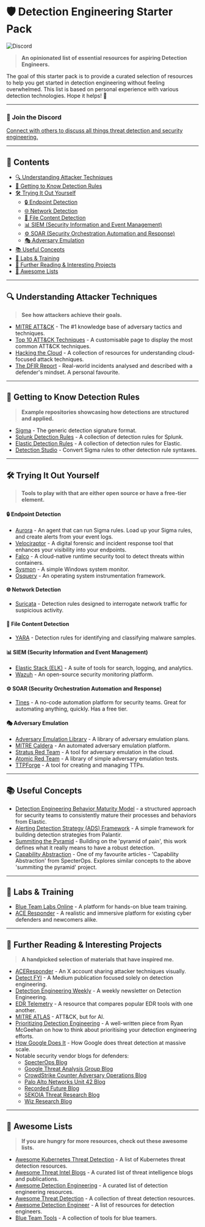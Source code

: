 # 🛡️ Detection Engineering Starter Pack

![Discord](https://img.shields.io/discord/1332993005359202345?logo=discord)

> **An opinionated list of essential resources for aspiring Detection Engineers.**

The goal of this starter pack is to provide a curated selection of resources to help you get started in detection engineering without feeling overwhelmed. This list is based on personal experience with various detection technologies. Hope it helps! 🚀

---

### 💬 **Join the Discord**

[Connect with others to discuss all things threat detection and security engineering.](https://discord.gg/HAVyDtUunu)

---

## 📖 Contents <!-- omit in toc -->

<!-- TOC -->

- [🔍 Understanding Attacker Techniques](#-understanding-attacker-techniques)
- [📜 Getting to Know Detection Rules](#-getting-to-know-detection-rules)
- [🛠️ Trying It Out Yourself](#-trying-it-out-yourself)
  - [🔒 Endpoint Detection](#-endpoint-detection)
  - [🌐 Network Detection](#-network-detection)
  - [📂 File Content Detection](#-file-content-detection)
  - [📊 SIEM (Security Information and Event Management)](#-siem-security-information-and-event-management)
  - [⚙️ SOAR (Security Orchestration Automation and Response)](#-soar-security-orchestration-automation-and-response)
  - [🎭 Adversary Emulation](#-adversary-emulation)
- [📚 Useful Concepts](#-useful-concepts)
- [🧪 Labs & Training](#-labs--training)
- [📖 Further Reading & Interesting Projects](#-further-reading--interesting-projects)
- [🌟 Awesome Lists](#-awesome-lists)
<!-- /TOC -->

---

## 🔍 Understanding Attacker Techniques

> **See how attackers achieve their goals.**

- [MITRE ATT&CK](https://attack.mitre.org/) - The #1 knowledge base of adversary tactics and techniques.
- [Top 10 ATT&CK Techniques](https://top-attack-techniques.mitre-engenuity.org/) - A customisable page to display the most common ATT&CK techniques.
- [Hacking the Cloud](https://hackingthe.cloud/) - A collection of resources for understanding cloud-focused attack techniques.
- [The DFIR Report](https://thedfirreport.com/) - Real-world incidents analysed and described with a defender's mindset. A personal favourite.

---

## 📜 Getting to Know Detection Rules

> **Example repositories showcasing how detections are structured and applied.**

- [Sigma](https://github.com/SigmaHQ/sigma) - The generic detection signature format.
- [Splunk Detection Rules](https://research.splunk.com/detections/) - A collection of detection rules for Splunk.
- [Elastic Detection Rules](https://github.com/elastic/detection-rules/tree/main/rules) - A collection of detection rules for Elastic.
- [Detection Studio](https://detection.studio/) - Convert Sigma rules to other detection rule syntaxes.

---

## 🛠️ Trying It Out Yourself

> **Tools to play with that are either open source or have a free-tier element.**

#### 🔒 Endpoint Detection

- [Aurora](https://www.nextron-systems.com/aurora/) - An agent that can run Sigma rules. Load up your Sigma rules, and create alerts from your event logs.
- [Velociraptor](https://github.com/Velocidex/velociraptor) - A digital forensic and incident response tool that enhances your visibility into your endpoints.
- [Falco](https://github.com/falcosecurity/falco) - A cloud-native runtime security tool to detect threats within containers.
- [Sysmon](https://learn.microsoft.com/en-us/sysinternals/downloads/sysmon) - A simple Windows system monitor.
- [Osquery](https://www.osquery.io/) - An operating system instrumentation framework.

#### 🌐 Network Detection

- [Suricata](https://suricata.io/) - Detection rules designed to interrogate network traffic for suspicious activity.

#### 📂 File Content Detection

- [YARA](https://github.com/virustotal/yara) - Detection rules for identifying and classifying malware samples.

#### 📊 SIEM (Security Information and Event Management)

- [Elastic Stack (ELK)](https://www.elastic.co/elastic-stack) - A suite of tools for search, logging, and analytics.
- [Wazuh](https://wazuh.com/) - An open-source security monitoring platform.

#### ⚙️ SOAR (Security Orchestration Automation and Response)

- [Tines](https://www.tines.com/) - A no-code automation platform for security teams. Great for automating anything, quickly. Has a free tier.

#### 🎭 Adversary Emulation

- [Adversary Emulation Library](https://github.com/center-for-threat-informed-defense/adversary_emulation_library) - A library of adversary emulation plans.
- [MITRE Caldera](https://github.com/mitre/caldera) - An automated adversary emulation platform.
- [Stratus Red Team](https://github.com/DataDog/stratus-red-team) - A tool for adversary emulation in the cloud.
- [Atomic Red Team](https://github.com/redcanaryco/atomic-red-team) - A library of simple adversary emulation tests.
- [TTPForge](https://github.com/facebookincubator/TTPForge) - A tool for creating and managing TTPs.

---

## 📚 Useful Concepts

- [Detection Engineering Behavior Maturity Model](https://www.elastic.co/security-labs/elastic-releases-debmm) - a structured approach for security teams to consistently mature their processes and behaviors from Elastic.
- [Alerting Detection Strategy (ADS) Framework](https://github.com/palantir/alerting-detection-strategy-framework/blob/master/ADS-Framework.md) - A simple framework for building detection strategies from Palantir.
- [Summiting the Pyramid](https://center-for-threat-informed-defense.github.io/summiting-the-pyramid/?utm_source=ctidio&utm_medium=shortlink) - Building on the 'pyramid of pain', this work defines what it really means to have a robust detection.
- [Capability Abstraction](https://posts.specterops.io/capability-abstraction-fbeaeeb26384) - One of my favourite articles - 'Capability Abstraction' from SpecterOps. Explores similar concepts to the above 'summiting the pyramid' project.

---

## 🧪 Labs & Training

- [Blue Team Labs Online](https://blueteamlabs.online/) - A platform for hands-on blue team training.
- [ACE Responder](https://www.aceresponder.com/) - A realistic and immersive platform for existing cyber defenders and newcomers alike.

---

## 📖 Further Reading & Interesting Projects

> **A handpicked selection of materials that have inspired me.**

- [ACEResponder](https://x.com/ACEResponder) - An X account sharing attacker techniques visually.
- [Detect FYI](https://detect.fyi/) - A Medium publication focused solely on detection engineering.
- [Detection Engineering Weekly](https://www.detectionengineering.net/) - A weekly newsletter on Detection Engineering.
- [EDR Telemetry](https://www.edr-telemetry.com/) - A resource that compares popular EDR tools with one another.
- [MITRE ATLAS](https://atlas.mitre.org/matrices/ATLAS) - ATT&CK, but for AI.
- [Prioritizing Detection Engineering](https://medium.com/starting-up-security/prioritizing-detection-engineering-b60b46d55051) - A well-written piece from Ryan McGeehan on how to think about prioritising your detection engineering efforts.
- [How Google Does It](https://cloud.google.com/transform/how-google-does-it-modernizing-threat-detection) - How Google does threat detection at massive scale.
- Notable security vendor blogs for defenders:
  - [SpecterOps Blog](https://posts.specterops.io/)
  - [Google Threat Analysis Group Blog](https://blog.google/threat-analysis-group/)
  - [CrowdStrike Counter Adversary Operations Blog](https://www.crowdstrike.com/en-us/blog/category.counter-adversary-operations/)
  - [Palo Alto Networks Unit 42 Blog](https://unit42.paloaltonetworks.com/unit-42-all-articles/)
  - [Recorded Future Blog](https://www.recordedfuture.com/blog)
  - [SEKOIA Threat Research Blog](https://blog.sekoia.io/category/threat-research/)
  - [Wiz Research Blog](https://www.wiz.io/blog/tag/research)

---

## 🌟 Awesome Lists

> **If you are hungry for more resources, check out these awesome lists.**

- [Awesome Kubernetes Threat Detection](https://github.com/jatrost/awesome-kubernetes-threat-detection) - A list of Kubernetes threat detection resources.
- [Awesome Threat Intel Blogs](https://github.com/signalscorps/awesome-threat-intel-blogs) - A curated list of threat intelligence blogs and publications.
- [Awesome Detection Engineering](https://github.com/infosecB/awesome-detection-engineering) - A curated list of detection engineering resources.
- [Awesome Threat Detection](https://github.com/0x4D31/awesome-threat-detection) - A collection of threat detection resources.
- [Awesome Detection Engineer](https://github.com/st0pp3r/awesome-detection-engineer) - A list of resources for detection engineers.
- [Blue Team Tools](https://github.com/A-poc/BlueTeam-Tools) - A collection of tools for blue teamers.
